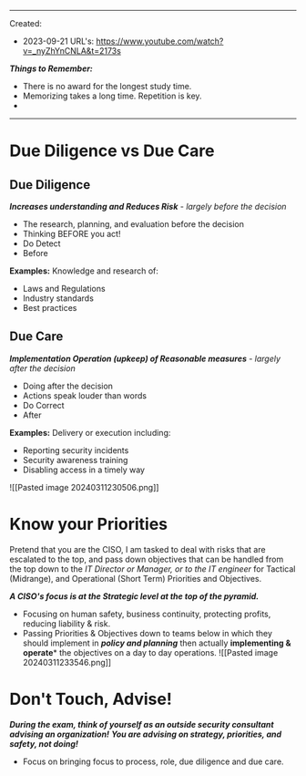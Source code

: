 

---
Created:
  - 2023-09-21
URL's: https://www.youtube.com/watch?v=_nyZhYnCNLA&t=2173s

***Things to Remember:***
- There is no award for the longest study time.
- Memorizing takes a long time. Repetition is key.
- 
---
# Due Diligence vs Due Care

## Due Diligence 
***Increases understanding and Reduces Risk*** - *largely before the decision*
- The research, planning, and evaluation before the decision
- Thinking BEFORE you act!
- Do Detect
- Before

**Examples:**
Knowledge and research of:
- Laws and Regulations
- Industry standards
- Best practices

## Due Care
***Implementation Operation (upkeep) of Reasonable measures*** - *largely after the decision*
-  Doing after the decision
- Actions speak louder than words
- Do Correct
- After

**Examples:**
Delivery or execution including:
- Reporting security incidents
- Security awareness training
- Disabling access in a timely way

![[Pasted image 20240311230506.png]]
# Know your Priorities
Pretend that you are the CISO, I am tasked to deal with risks that are escalated to the top, and pass down objectives that can be handled from the top down to the *IT Director or Manager, or to the IT engineer* for Tactical (Midrange), and Operational (Short Term) Priorities and Objectives.


***A CISO's focus is at the Strategic level at the top of the pyramid.***
- Focusing on human safety, business continuity, protecting profits, reducing liability & risk.
- Passing Priorities & Objectives down to teams below in which they should implement in ***policy and planning*** then actually **implementing & operate*** the objectives on a day to day operations.
![[Pasted image 20240311233546.png]]

# Don't Touch, Advise!
***During the exam, think of yourself as an outside security consultant advising an organization!***
***You are advising on strategy, priorities, and safety, not doing!***
- Focus on bringing focus to process, role, due diligence and due care.

